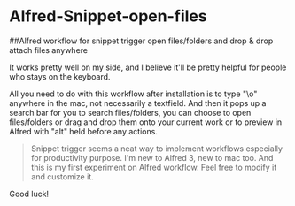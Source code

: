 # Alfred-Snippet-open-files
##Alfred workflow for snippet trigger open files/folders and drop &amp; drop attach files anywhere

  It works pretty well on my side, and I believe it'll be pretty helpful for people who stays on the keyboard.

  All you need to do with this workflow after installation is to type "\\o" anywhere in the mac, not necessarily a textfield. And then it pops up a search bar for you to search files/folders, you can choose to open files/folders or drag and drop them onto your current work or to preview in Alfred with "alt" held before any actions. 

> Snippet trigger seems a neat way to implement workflows especially for productivity purpose.
> I'm new to Alfred 3, new to mac too. And this is my first experiment on Alfred workflow. Feel free to modify it and customize it.

Good luck!
